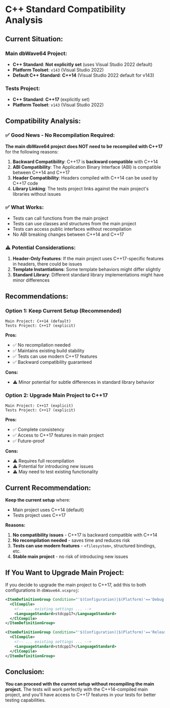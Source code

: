 # C++ Standard Compatibility Analysis

## **Current Situation:**

### **Main dbWave64 Project:**
- **C++ Standard**: **Not explicitly set** (uses Visual Studio 2022 default)
- **Platform Toolset**: `v143` (Visual Studio 2022)
- **Default C++ Standard**: **C++14** (Visual Studio 2022 default for v143)

### **Tests Project:**
- **C++ Standard**: **C++17** (explicitly set)
- **Platform Toolset**: `v143` (Visual Studio 2022)

## **Compatibility Analysis:**

### **✅ Good News - No Recompilation Required:**

**The main dbWave64 project does NOT need to be recompiled with C++17** for the following reasons:

1. **Backward Compatibility**: C++17 is **backward compatible** with C++14
2. **ABI Compatibility**: The Application Binary Interface (ABI) is compatible between C++14 and C++17
3. **Header Compatibility**: Headers compiled with C++14 can be used by C++17 code
4. **Library Linking**: The tests project links against the main project's libraries without issues

### **✅ What Works:**
- Tests can call functions from the main project
- Tests can use classes and structures from the main project
- Tests can access public interfaces without recompilation
- No ABI breaking changes between C++14 and C++17

### **⚠️ Potential Considerations:**

1. **Header-Only Features**: If the main project uses C++17-specific features in headers, there could be issues
2. **Template Instantiations**: Some template behaviors might differ slightly
3. **Standard Library**: Different standard library implementations might have minor differences

## **Recommendations:**

### **Option 1: Keep Current Setup (Recommended)**
```
Main Project: C++14 (default)
Tests Project: C++17 (explicit)
```
**Pros:**
- ✅ No recompilation needed
- ✅ Maintains existing build stability
- ✅ Tests can use modern C++17 features
- ✅ Backward compatibility guaranteed

**Cons:**
- ⚠️ Minor potential for subtle differences in standard library behavior

### **Option 2: Upgrade Main Project to C++17**
```
Main Project: C++17 (explicit)
Tests Project: C++17 (explicit)
```
**Pros:**
- ✅ Complete consistency
- ✅ Access to C++17 features in main project
- ✅ Future-proof

**Cons:**
- ⚠️ Requires full recompilation
- ⚠️ Potential for introducing new issues
- ⚠️ May need to test existing functionality

## **Current Recommendation:**

**Keep the current setup** where:
- Main project uses C++14 (default)
- Tests project uses C++17

**Reasons:**
1. **No compatibility issues** - C++17 is backward compatible with C++14
2. **No recompilation needed** - saves time and reduces risk
3. **Tests can use modern features** - `<filesystem>`, structured bindings, etc.
4. **Stable main project** - no risk of introducing new issues

## **If You Want to Upgrade Main Project:**

If you decide to upgrade the main project to C++17, add this to both configurations in `dbWave64.vcxproj`:

```xml
<ItemDefinitionGroup Condition="'$(Configuration)|$(Platform)'=='Debug|Win32'">
  <ClCompile>
    <!-- ... existing settings ... -->
    <LanguageStandard>stdcpp17</LanguageStandard>
  </ClCompile>
</ItemDefinitionGroup>

<ItemDefinitionGroup Condition="'$(Configuration)|$(Platform)'=='Release|Win32'">
  <ClCompile>
    <!-- ... existing settings ... -->
    <LanguageStandard>stdcpp17</LanguageStandard>
  </ClCompile>
</ItemDefinitionGroup>
```

## **Conclusion:**

**You can proceed with the current setup without recompiling the main project.** The tests will work perfectly with the C++14-compiled main project, and you'll have access to C++17 features in your tests for better testing capabilities.
